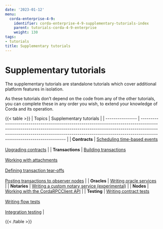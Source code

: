 ```yaml
---
date: '2023-01-12'
menu:
  corda-enterprise-4-9:
    identifier: corda-enterprise-4-9-supplementary-tutorials-index
    parent: tutorials-corda-4-9-enterprise
    weight: 130
tags:
- tutorials
title: Supplementary tutorials
---
```



#  Supplementary tutorials

The supplementary tutorials are standalone tutorials which cover additional platform features in isolation.

As these tutorials don’t depend on the code from any of the other tutorials, you can complete these in any order you wish, to extend your knowledge of Corda and its operation.

{{< table >}}
| Topics           | Supplementary tutorials                                                                                                                                                                                                                                                            |
| ---------------- | ---------------------------------------------------------------------------------------------------------------------------------------------------------------------------------------------------------------------------------------------------------------------------------- |
| **Contracts**    | [Scheduling time-based events](event-scheduling.html) <br/><br/> [Upgrading contracts](contract-upgrade.html)                                                                                                                                                                                 |
| **Transactions** | [Building transactions](tutorial-building-transactions.html)<br/><br/>[Working with attachments](tutorial-attachments.html) <br/><br/> [Defining transaction tear-offs](tutorial-tear-offs.html) <br/><br/> [Posting transactions to observer nodes](tutorial-observer-nodes.html) |
| **Oracles**      | [Writing oracle services](oracles.html)                                                                                                                                                                                                                                            |
| **Notaries**     | [Writing a custom notary service (experimental)](tutorial-custom-notary.html)                                                                                                                                                                                                       |
| **Nodes**        | [Working with the CordaRPCClient API](tutorial-clientrpc-api.html)                                                                                                                                                                                                                 |
| **Testing**      | [Writing contract tests](../../../../../4.10/community/tutorial-cordapp.md#contract-tests) <br/><br/> [Writing flow tests](../../../../../4.10/community/tutorial-cordapp.html#flow-tests) <br/><br/> [Integration testing](../../../../../4.10/community/tutorial-cordapp.html#integration-tests) |                                                                                                      

{{< /table >}}
